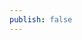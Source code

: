 ```yaml
---
publish: false
---
```


<script setup>
import Tree from '../../components/Tree.vue'
</script>

<Tree />
